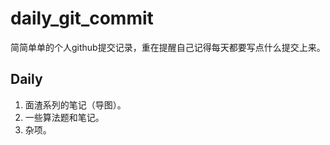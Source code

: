 # daily_git_commit
简简单单的个人github提交记录，重在提醒自己记得每天都要写点什么提交上来。

## Daily
1. 面渣系列的笔记（导图）。
2. 一些算法题和笔记。
3. 杂项。
